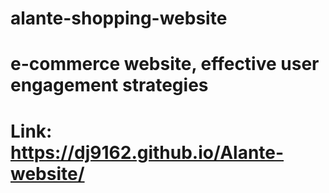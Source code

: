 # alante-shopping-website
# e-commerce website, effective user engagement strategies
# Link: https://dj9162.github.io/Alante-website/
